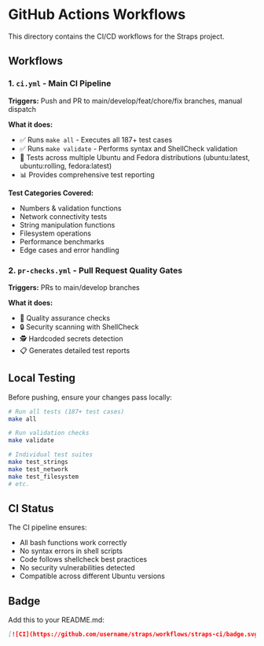 # GitHub Actions Workflows

This directory contains the CI/CD workflows for the Straps project.

## Workflows

### 1. `ci.yml` - Main CI Pipeline
**Triggers:** Push and PR to main/develop/feat/chore/fix branches, manual dispatch

**What it does:**
- ✅ Runs `make all` - Executes all 187+ test cases
- ✅ Runs `make validate` - Performs syntax and ShellCheck validation  
- 🔄 Tests across multiple Ubuntu and Fedora distributions (ubuntu:latest, ubuntu:rolling, fedora:latest)
- 📊 Provides comprehensive test reporting

**Test Categories Covered:**
- Numbers & validation functions
- Network connectivity tests
- String manipulation functions  
- Filesystem operations
- Performance benchmarks
- Edge cases and error handling

### 2. `pr-checks.yml` - Pull Request Quality Gates
**Triggers:** PRs to main/develop branches

**What it does:**
- 🧪 Quality assurance checks
- 🔒 Security scanning with ShellCheck
- 🕵️ Hardcoded secrets detection
- 📋 Generates detailed test reports

## Local Testing

Before pushing, ensure your changes pass locally:

```bash
# Run all tests (187+ test cases)
make all

# Run validation checks
make validate

# Individual test suites
make test_strings
make test_network
make test_filesystem
# etc.
```

## CI Status

The CI pipeline ensures:
- All bash functions work correctly
- No syntax errors in shell scripts
- Code follows shellcheck best practices
- No security vulnerabilities detected
- Compatible across different Ubuntu versions

## Badge

Add this to your README.md:
```markdown
[![CI](https://github.com/username/straps/workflows/straps-ci/badge.svg)](https://github.com/username/straps/actions)
```